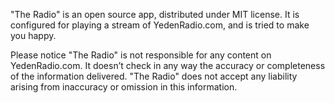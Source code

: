 "The Radio" is an open source app, distributed under MIT license. It is configured for playing a stream of YedenRadio.com, and is tried to make you happy.

Please notice "The Radio" is not responsible for any content on YedenRadio.com. It doesn’t check in any way the accuracy or completeness of the information delivered. "The Radio" does not accept any liability arising from inaccuracy or omission in this information.
